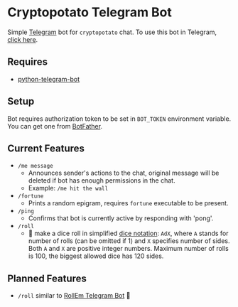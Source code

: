# Cryptopotato Telegram Bot
Simple [Telegram](https://telegram.org) bot for `cryptopotato` chat. To use this bot in Telegram, [click here](https://telegram.me/devpotato_bot).

## Requires
* [python-telegram-bot](https://github.com/python-telegram-bot/python-telegram-bot)

## Setup
Bot requires authorization token to be set in `BOT_TOKEN` environment variable. You can get one from [BotFather](https://telegram.me/botfather).

## Current Features
* `/me message`
    - Announces sender's actions to the chat, original message will be deleted if bot has enough permissions in the chat.
    - Example: `/me hit the wall`
* `/fortune`
    - Prints a random epigram, requires `fortune` executable to be present.
* `/ping`
    - Confirms that bot is currently active by responding with 'pong'.
* `/roll`
    - 🚧 make a dice roll in simplified [dice notation](https://en.wikipedia.org/wiki/Dice_notation): `AdX`, where `A` stands for number of rolls (can be omitted if 1) and `X` specifies number of sides. Both `A` and `X` are positive integer numbers. Maximum number of rolls is 100, the biggest allowed dice has 120 sides.

## Planned Features
* `/roll` similar to [RollEm Telegram Bot](https://github.com/treetrnk/rollem-telegram-bot) 🚧
